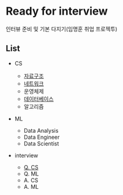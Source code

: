 # Ready for interview

인터뷰 준비 및 기본 다지기(임명훈 취업 프로젝투)

## List

* CS
  * [자료구조](https://github.com/roche-MH/Ready_for_interview/tree/master/DataStructure)
  * [네트워크](https://github.com/roche-MH/Ready_for_interview/tree/master/Network)
  * 운영체제
  * [데이터베이스](https://github.com/roche-MH/Ready_for_interview/blob/master/DB/Readme.md)
  * 알고리즘
* ML
  * Data Analysis
  * Data Engineer
  * Data Scientist

* interview
  * [Q. CS](https://github.com/roche-MH/Ready_for_interview/tree/master/Q.%20CS)
  * Q. ML
  *  A. CS
  *  A. ML 
